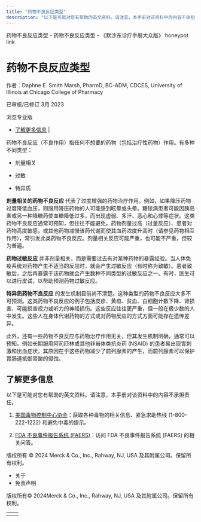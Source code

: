 ```yaml
---
title: "药物不良反应类型"
description: "以下是可能对您有帮助的英文资料。请注意，本手册对该资料中的内容不承担责任。"
---
```


﻿药物不良反应类型 \- 药物不良反应类型 \- 《默沙东诊疗手册大众版》 honeypot link

# 药物不良反应类型

作者：Daphne E. Smith Marsh, PharmD, BC-ADM, CDCES, University of Illinois at Chicago College of Pharmacy

已审核/已修订 3月 2023

浏览专业版

- [了解更多信息](#了解更多信息_v53073877_zh) \|

药物不良反应（不良作用）指任何不想要的药物（包括治疗性药物）作用。有多种不同类型：

- 剂量相关

- 过敏

- 特异质


**剂量相关的药物不良反应** 代表了过度增强的药物治疗作用。例如，如果降压药物过度降低血压，则服用降压药物的人可能感到眩晕或头晕。糖尿病患者可能因胰岛素或另一种降糖药使血糖降低过多，而出现虚弱、多汗、恶心和心悸等症状。这类药物不良反应通常可预知，但往往不能避免。药物剂量过高（过量反应）、患者对药物高度敏感，或其他药物减慢该药代谢而使其血药浓度升高时（请参见药物相互作用），常引发此类药物不良反应。剂量相关反应可能严重，也可能不严重，但较为普遍。

**药物过敏反应** 并非剂量相关，而是需要过去有对某种药物的暴露经验。当人体免疫系统对药物产生不适当的反应时，就会产生过敏反应（有时称为致敏）。患者致敏后，之后再暴露于该药物就会产生数种不同类型的过敏反应之一。有时，医生可以进行皮试，以帮助预测药物过敏反应。

**特异质药物不良反应** 的发生机制目前尚不清楚。这种类型的药物不良反应大多不可预测。这类药物不良反应的例子包括皮疹、黄疸、贫血、白细胞计数下降、肾损害、可能损害视力或听力的神经损伤。这些反应往往更严重，但一般在极少数的人中发生。这些人在身体代谢药物的方式或对药物反应的方式方面可能存在遗传差异。

此外，还有一些药物不良反应与药物治疗作用无关，但其发生机制明确，通常可以预知。例如长期服用阿司匹林或其他非甾体类抗炎药 (NSAID) 的患者易出现胃刺激和出血症状。其原因在于这些药物减少了前列腺素的产生，而前列腺素可以保护胃肠道抵御胃酸的侵蚀。

## 了解更多信息

以下是可能对您有帮助的英文资料。请注意，本手册对该资料中的内容不承担责任。

1. [美国毒物控制中心协会](http://www.aapcc.org/)：获取各种毒物的相关信息、紧急求助热线 (1-800-222-1222) 和避免中毒的提示。

2. [FDA 不良事件报告系统 (FAERS)](https://www.fda.gov/Drugs/GuidanceComplianceRegulatoryInformation/Surveillance/AdverseDrugEffects/default.htm)：访问 FDA 不良事件报告系统 (FAERS) 的相关问答。




版权所有 © 2024
Merck & Co., Inc., Rahway, NJ, USA 及其附属公司。保留所有权利。

- 关于
- 免责声明

版权所有© 2024Merck & Co., Inc., Rahway, NJ, USA 及其附属公司。保留所有权利。

|     |     |
| --- | --- |
|  |  |